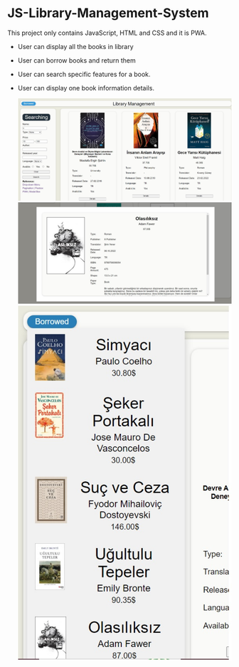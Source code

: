 # JS-Library-Management-System

This project only contains JavaScript, HTML and CSS and it is PWA.

-   User can display all the books in library
-   User can borrow books and return them
-   User can search specific features for a book.
-   User can display one book information details.

    <img src = "1.jpg"></img>
    <img src = "3.jpg"></img>
    <img src = "2.jpg"></img>

